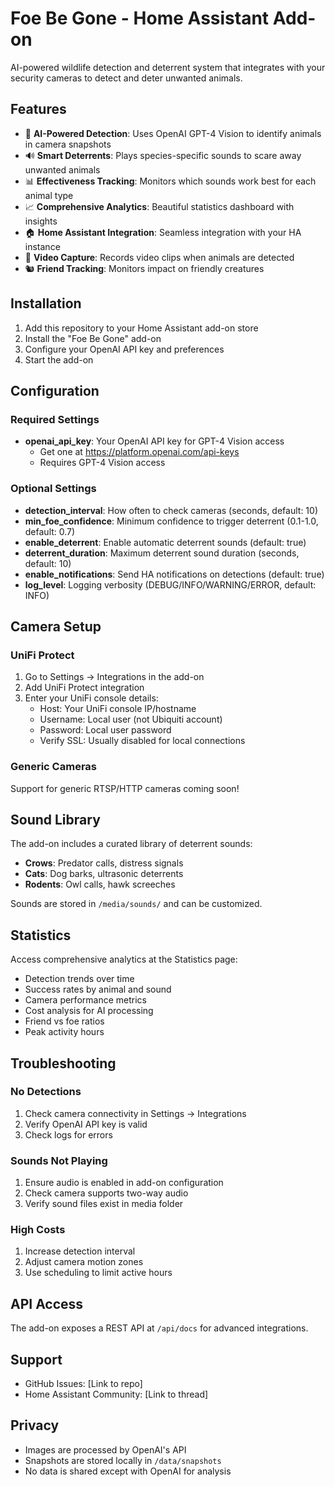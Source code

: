 # Foe Be Gone - Home Assistant Add-on

AI-powered wildlife detection and deterrent system that integrates with your security cameras to detect and deter unwanted animals.

## Features

- 🎯 **AI-Powered Detection**: Uses OpenAI GPT-4 Vision to identify animals in camera snapshots
- 🔊 **Smart Deterrents**: Plays species-specific sounds to scare away unwanted animals
- 📊 **Effectiveness Tracking**: Monitors which sounds work best for each animal type
- 📈 **Comprehensive Analytics**: Beautiful statistics dashboard with insights
- 🏠 **Home Assistant Integration**: Seamless integration with your HA instance
- 🎥 **Video Capture**: Records video clips when animals are detected
- 🐿️ **Friend Tracking**: Monitors impact on friendly creatures

## Installation

1. Add this repository to your Home Assistant add-on store
2. Install the "Foe Be Gone" add-on
3. Configure your OpenAI API key and preferences
4. Start the add-on

## Configuration

### Required Settings

- **openai_api_key**: Your OpenAI API key for GPT-4 Vision access
  - Get one at https://platform.openai.com/api-keys
  - Requires GPT-4 Vision access

### Optional Settings

- **detection_interval**: How often to check cameras (seconds, default: 10)
- **min_foe_confidence**: Minimum confidence to trigger deterrent (0.1-1.0, default: 0.7)
- **enable_deterrent**: Enable automatic deterrent sounds (default: true)
- **deterrent_duration**: Maximum deterrent sound duration (seconds, default: 10)
- **enable_notifications**: Send HA notifications on detections (default: true)
- **log_level**: Logging verbosity (DEBUG/INFO/WARNING/ERROR, default: INFO)

## Camera Setup

### UniFi Protect

1. Go to Settings → Integrations in the add-on
2. Add UniFi Protect integration
3. Enter your UniFi console details:
   - Host: Your UniFi console IP/hostname
   - Username: Local user (not Ubiquiti account)
   - Password: Local user password
   - Verify SSL: Usually disabled for local connections

### Generic Cameras

Support for generic RTSP/HTTP cameras coming soon!

## Sound Library

The add-on includes a curated library of deterrent sounds:

- **Crows**: Predator calls, distress signals
- **Cats**: Dog barks, ultrasonic deterrents
- **Rodents**: Owl calls, hawk screeches

Sounds are stored in `/media/sounds/` and can be customized.

## Statistics

Access comprehensive analytics at the Statistics page:

- Detection trends over time
- Success rates by animal and sound
- Camera performance metrics
- Cost analysis for AI processing
- Friend vs foe ratios
- Peak activity hours

## Troubleshooting

### No Detections

1. Check camera connectivity in Settings → Integrations
2. Verify OpenAI API key is valid
3. Check logs for errors

### Sounds Not Playing

1. Ensure audio is enabled in add-on configuration
2. Check camera supports two-way audio
3. Verify sound files exist in media folder

### High Costs

1. Increase detection interval
2. Adjust camera motion zones
3. Use scheduling to limit active hours

## API Access

The add-on exposes a REST API at `/api/docs` for advanced integrations.

## Support

- GitHub Issues: [Link to repo]
- Home Assistant Community: [Link to thread]

## Privacy

- Images are processed by OpenAI's API
- Snapshots are stored locally in `/data/snapshots`
- No data is shared except with OpenAI for analysis